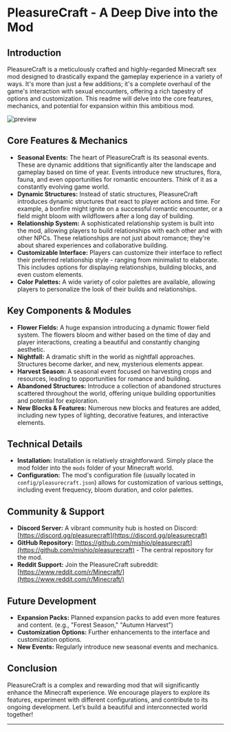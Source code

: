 # PleasureCraft - A Deep Dive into the Mod

## Introduction

PleasureCraft is a meticulously crafted and highly-regarded Minecraft sex mod designed to drastically expand the gameplay experience in a variety of ways.  It's more than just a few additions; it's a complete overhaul of the game's interaction with sexual encounters, offering a rich tapestry of options and customization.  This readme will delve into the core features, mechanics, and potential for expansion within this ambitious mod.

![preview](https://external-content.duckduckgo.com/iu/?u=https%3A%2F%2Fi.ytimg.com%2Fvi%2FGKaa_qSS1eA%2Fmaxresdefault.jpg&f=1&nofb=1&ipt=bf82641d9e17dd6c30a42f86a5974240a5c196aaf6a5357ba00df045683844a8)

## Core Features & Mechanics

* **Seasonal Events:** The heart of PleasureCraft is its seasonal events.  These are dynamic additions that significantly alter the landscape and gameplay based on time of year.  Events introduce new structures, flora, fauna, and even opportunities for romantic encounters.  Think of it as a constantly evolving game world.
* **Dynamic Structures:**  Instead of static structures, PleasureCraft introduces dynamic structures that react to player actions and time.  For example, a bonfire might ignite on a successful romantic encounter, or a field might bloom with wildflowers after a long day of building.
* **Relationship System:**  A sophisticated relationship system is built into the mod, allowing players to build relationships with each other and with other NPCs.  These relationships are not just about romance; they're about shared experiences and collaborative building.
* **Customizable Interface:**  Players can customize their interface to reflect their preferred relationship style - ranging from minimalist to elaborate.  This includes options for displaying relationships, building blocks, and even custom elements.
* **Color Palettes:**  A wide variety of color palettes are available, allowing players to personalize the look of their builds and relationships.

## Key Components & Modules

* **Flower Fields:**  A huge expansion introducing a dynamic flower field system.  The flowers bloom and wither based on the time of day and player interactions, creating a beautiful and constantly changing aesthetic.
* **Nightfall:**  A dramatic shift in the world as nightfall approaches.  Structures become darker, and new, mysterious elements appear.
* **Harvest Season:**  A seasonal event focused on harvesting crops and resources, leading to opportunities for romance and building.
* **Abandoned Structures:**  Introduce a collection of abandoned structures scattered throughout the world, offering unique building opportunities and potential for exploration.
* **New Blocks & Features:**  Numerous new blocks and features are added, including new types of lighting, decorative features, and interactive elements.

##  Technical Details

* **Installation:**  Installation is relatively straightforward.  Simply place the mod folder into the `mods` folder of your Minecraft world.
* **Configuration:**  The mod's configuration file (usually located in `config/pleasurecraft.json`) allows for customization of various settings, including event frequency, bloom duration, and color palettes.

##  Community & Support

* **Discord Server:**  A vibrant community hub is hosted on Discord: [https://discord.gg/pleasurecraft](https://discord.gg/pleasurecraft)
* **GitHub Repository:** [https://github.com/mishio/pleasurecraft](https://github.com/mishio/pleasurecraft) - The central repository for the mod.
* **Reddit Support:**  Join the PleasureCraft subreddit: [https://www.reddit.com/r/Minecraft/](https://www.reddit.com/r/Minecraft/)

##  Future Development

* **Expansion Packs:**  Planned expansion packs to add even more features and content. (e.g., "Forest Season," "Autumn Harvest")
* **Customization Options:**  Further enhancements to the interface and customization options.
* **New Events:**  Regularly introduce new seasonal events and mechanics.

##  Conclusion

PleasureCraft is a complex and rewarding mod that will significantly enhance the Minecraft experience.  We encourage players to explore its features, experiment with different configurations, and contribute to its ongoing development.  Let’s build a beautiful and interconnected world together!

---

